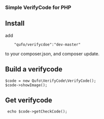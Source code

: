 ### Simple VerifyCode for PHP

## Install
add 
```
    "qufo/verifycdoe":"dev-master"
```
to your composer.json, and composer update.

## Build a verifycode

```
$code = new Qufo\VerifyCode\VerifyCode();
$code->showImage();
```

## Get verifycode

```
 echo $code->getCheckCode();
```